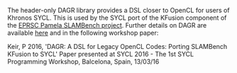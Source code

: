 The header-only DAGR library provides a DSL closer to OpenCL for users of Khronos SYCL. This is used by the SYCL port of the KFusion component of the [EPRSC Pamela SLAMBench project](http://apt.cs.manchester.ac.uk/projects/PAMELA/tools/SLAMBench/). Further details on DAGR are available [here](https://research-portal.uws.ac.uk/en/publications/dagr-a-dsl-for-legacy-opencl-codes-porting-slambench-kfusion-to-s) and in the following workshop paper:

Keir, P 2016, 'DAGR: A DSL for Legacy OpenCL Codes: Porting SLAMBench KFusion to SYCL' Paper presented at SYCL 2016 - The 1st SYCL Programming Workshop, Balcelona, Spain, 13/03/16


